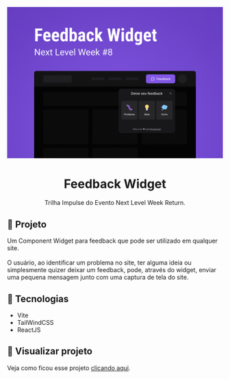 <img src="./docs/image/Thumbnail.png" alt="NLW Return Impulse by Rockeseat" />
<h1 align="center">Feedback Widget</h1>
<p align="center">Trilha Impulse do Evento Next Level Week Return.</p>

<h2>🌟 Projeto</h2>
Um Component Widget para feedback que pode ser utilizado em qualquer site.

<br />
<br />
O usuário, ao identificar um problema no site, ter alguma ideia ou simplesmente quizer deixar um feedback, pode, através do widget, enviar uma pequena mensagem junto com uma captura de tela do site.

<h2>👾 Tecnologias</h2>

- Vite
- TailWindCSS
- ReactJS

<h2>👾 Visualizar projeto</h2>
Veja como ficou esse projeto <a target="_blank" href="https://feedback-widget-nlw.netlify.app/">clicando aqui</a>.